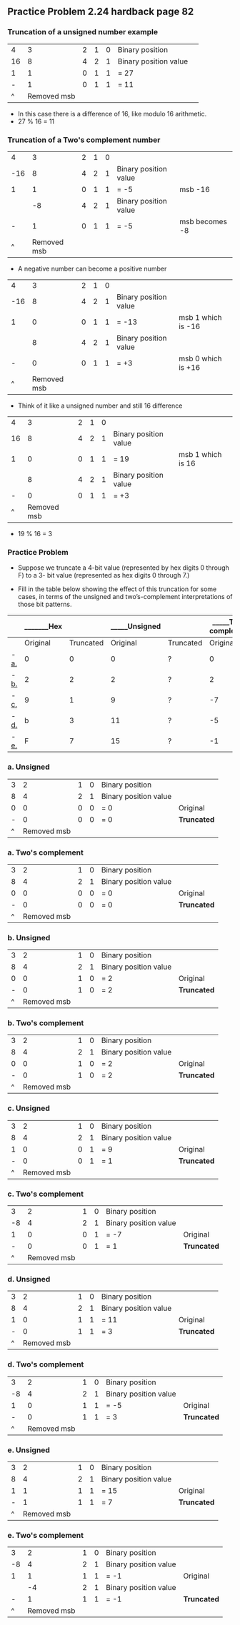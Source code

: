 ## Practice Problem 2.24 hardback page 82

### Truncation of a unsigned number example

||||||||
|---|---|---|---|---|---|---|
|4|3|2|1|0| Binary position
|16|8 |4 |2 |1 | Binary position value |
|1|1 |0 |1 |1 | = 27 | 
|-|1 |0 |1 |1 | = 11 | 
|^|Removed msb

- In this case there is a difference of 16, like modulo 16 arithmetic.
- 27 % 16 = 11

### Truncation of a Two's complement number

||||||||
|---|---|---|---|---|---|---|
|4|3|2|1|0
|-16|8 |4 |2 |1 | Binary position value |
|1|1 |0 |1 |1 | = -5 | msb -16
||-8 |4 |2 |1 | Binary position value |
|-|1 |0 |1 |1 | = -5 | msb becomes -8
|^|Removed msb


- A negative number can become a positive number

||||||||
|---|---|---|---|---|---|---|
|4|3|2|1|0
|-16|8 |4 |2 |1 | Binary position value |
|1|0 |0 |1 |1 | = -13 | msb 1 which is -16
||8 |4 |2 |1 | Binary position value |
|-|0 |0 |1 |1 | = +3 | msb 0 which is +16
|^|Removed msb

- Think of it like a unsigned number and still 16 difference

||||||||
|---|---|---|---|---|---|---|
|4|3|2|1|0
|16|8 |4 |2 |1 | Binary position value |
|1|0 |0 |1 |1 | = 19 | msb 1 which is 16
||8 |4 |2 |1 | Binary position value |
|-|0 |0 |1 |1 | = +3 | 
|^|Removed msb

- 19 % 16 = 3

### Practice Problem

- Suppose we truncate a 4-bit value (represented by hex digits 0 through F) to a 3-
bit value (represented as hex digits 0 through 7.)

- Fill in the table below showing the effect of this truncation for some cases, in terms of the unsigned and two’s-complement interpretations of those bit patterns.

||_______Hex||_____Unsigned||_____Two's complement||||
|---|---|---|---|---|---|---|---|---|
||Original|Truncated|Original|Truncated|Original|Truncated
|-[a.](#a-unsigned)|0|0|0|?|0|?
|-[b.](#b-unsigned)|2|2|2|?|2|?
|-[c.](#c-unsigned)|9|1|9|?|-7|?
|-[d.](#d-unsigned)|b|3|11|?|-5|?
|-[e.](#e-unsigned)|F|7|15|?|-1|?

### a. Unsigned

|||||||
|---|---|---|---|---|---|
|3|2|1|0| Binary position
|8 |4 |2 |1 | Binary position value |
|0 |0 |0 |0 | = 0 | Original
|- |0 |0 |0 | = 0 | **Truncated**
|^|Removed msb


### a. Two's complement

|||||||
|---|---|---|---|---|---|
|3|2|1|0| Binary position
|8 |4 |2 |1 | Binary position value |
|0 |0 |0 |0 | = 0 | Original
|- |0 |0 |0 | = 0 | **Truncated**
|^|Removed msb

### b. Unsigned

|||||||
|---|---|---|---|---|---|
|3|2|1|0| Binary position
|8 |4 |2 |1 | Binary position value |
|0 |0 |1 |0 | = 2 | Original
|- |0 |1 |0 | = 2 | **Truncated**
|^|Removed msb

### b. Two's complement

|||||||
|---|---|---|---|---|---|
|3|2|1|0| Binary position
|8 |4 |2 |1 | Binary position value |
|0 |0 |1 |0 | = 2 | Original
|- |0 |1 |0 | = 2 | **Truncated**
|^|Removed msb

### c. Unsigned

|||||||
|---|---|---|---|---|---|
|3|2|1|0| Binary position
|8 |4 |2 |1 | Binary position value |
|1 |0 |0 |1 | = 9 | Original
|- |0 |0 |1 | = 1 | **Truncated**
|^|Removed msb

### c. Two's complement

|||||||
|---|---|---|---|---|---|
|3|2|1|0| Binary position
|-8 |4 |2 |1 | Binary position value |
|1 |0 |0 |1 | = -7 | Original
|- |0 |0 |1 | = 1 | **Truncated**
|^|Removed msb

### d. Unsigned

|||||||
|---|---|---|---|---|---|
|3|2|1|0| Binary position
|8 |4 |2 |1 | Binary position value |
|1 |0 |1 |1 | = 11 | Original
|- |0 |1 |1 | = 3 | **Truncated**
|^|Removed msb

### d. Two's complement

|||||||
|---|---|---|---|---|---|
|3|2|1|0| Binary position
|-8 |4 |2 |1 | Binary position value |
|1 |0 |1 |1 | = -5 | Original
|- |0 |1 |1 | = 3 | **Truncated**
|^|Removed msb

### e. Unsigned

|||||||
|---|---|---|---|---|---|
|3|2|1|0| Binary position
|8 |4 |2 |1 | Binary position value |
|1 |1 |1 |1 | = 15 | Original
|- |1 |1 |1 | = 7 | **Truncated**
|^|Removed msb

### e. Two's complement

|||||||
|---|---|---|---|---|---|
|3|2|1|0| Binary position
|-8 |4 |2 |1 | Binary position value |
|1 |1 |1 |1 | = -1 | Original
| |-4 |2 |1 | Binary position value |
|- |1 |1 |1 | = -1 | **Truncated**
|^|Removed msb